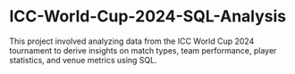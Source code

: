 # ICC-World-Cup-2024-SQL-Analysis
This project involved analyzing data from the ICC World Cup 2024 tournament to derive insights on match types, team performance, player statistics, and venue metrics using SQL.
